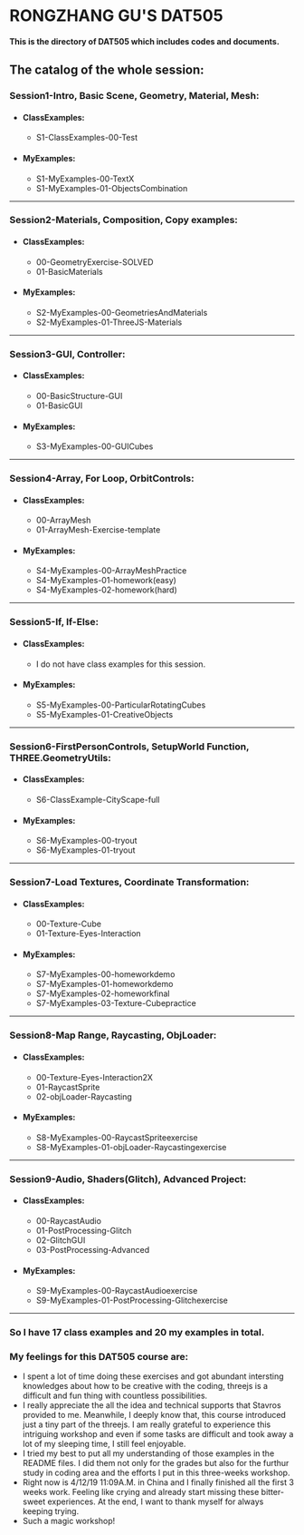 # RONGZHANG GU'S DAT505
#### This is the directory of DAT505 which includes codes and documents.
## The catalog of the whole session:
### Session1-Intro, Basic Scene, Geometry, Material, Mesh:
  * #### ClassExamples:
    * S1-ClassExamples-00-Test
  * #### MyExamples:
    * S1-MyExamples-00-TextX
    * S1-MyExamples-01-ObjectsCombination

*********************

### Session2-Materials, Composition, Copy examples:
  * #### ClassExamples:
    * 00-GeometryExercise-SOLVED
    * 01-BasicMaterials
  * #### MyExamples:
    * S2-MyExamples-00-GeometriesAndMaterials
    * S2-MyExamples-01-ThreeJS-Materials

*********************

### Session3-GUI, Controller:
  * #### ClassExamples:
    * 00-BasicStructure-GUI
    * 01-BasicGUI
  * #### MyExamples:
    * S3-MyExamples-00-GUICubes

*********************

### Session4-Array, For Loop, OrbitControls:
  * #### ClassExamples:
    * 00-ArrayMesh
    * 01-ArrayMesh-Exercise-template
  * #### MyExamples:
    * S4-MyExamples-00-ArrayMeshPractice
    * S4-MyExamples-01-homework(easy)
    * S4-MyExamples-02-homework(hard)

*********************

### Session5-If, If-Else:
  * #### ClassExamples:
    * I do not have class examples for this session.
  * #### MyExamples:
    * S5-MyExamples-00-ParticularRotatingCubes
    * S5-MyExamples-01-CreativeObjects

*********************

### Session6-FirstPersonControls, SetupWorld Function, THREE.GeometryUtils:
  * #### ClassExamples:
    * S6-ClassExample-CityScape-full
  * #### MyExamples:
    * S6-MyExamples-00-tryout
    * S6-MyExamples-01-tryout

*********************

### Session7-Load Textures, Coordinate Transformation:
  * #### ClassExamples:
    * 00-Texture-Cube
    * 01-Texture-Eyes-Interaction
  * #### MyExamples:
    * S7-MyExamples-00-homeworkdemo
    * S7-MyExamples-01-homeworkdemo
    * S7-MyExamples-02-homeworkfinal
    * S7-MyExamples-03-Texture-Cubepractice

*********************

### Session8-Map Range, Raycasting, ObjLoader:
  * #### ClassExamples:
    * 00-Texture-Eyes-Interaction2X
    * 01-RaycastSprite
    * 02-objLoader-Raycasting
  * #### MyExamples:
    * S8-MyExamples-00-RaycastSpriteexercise
    * S8-MyExamples-01-objLoader-Raycastingexercise

*********************

### Session9-Audio, Shaders(Glitch), Advanced Project:
  * #### ClassExamples:
    * 00-RaycastAudio
    * 01-PostProcessing-Glitch
    * 02-GlitchGUI
    * 03-PostProcessing-Advanced
  * #### MyExamples:
    * S9-MyExamples-00-RaycastAudioexercise
    * S9-MyExamples-01-PostProcessing-Glitchexercise

*********************

### So I have 17 class examples and 20 my examples in total.

### My feelings for this DAT505 course are:
  * I spent a lot of time doing these exercises and got abundant intersting knowledges about how to be creative with the coding, threejs is a difficult and fun thing with countless possibilities.
  * I really appreciate the all the idea and technical supports that Stavros provided to me. Meanwhile, I deeply know that, this course introduced just a tiny part of the threejs. I am really grateful to experience this intriguing workshop and even if some tasks are difficult and took away a lot of my sleeping time, I still feel enjoyable.
  * I tried my best to put all my understanding of those examples in the README files. I did them not only for the grades but also for the furthur study in coding area and the efforts I put in this three-weeks workshop.
  * Right now is 4/12/19 11:09A.M. in China and I finally finished all the first 3 weeks work. Feeling like crying and already start missing these bitter-sweet experiences. At the end, I want to thank myself for always keeping trying.
  * Such a magic workshop!

